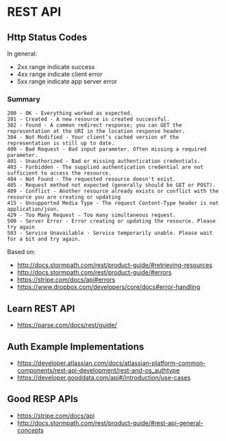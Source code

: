 # REST API

## Http Status Codes 

In general:
* 2xx range indicate success
* 4xx range indicate client error
* 5xx range indicate app server error

### Summary
```
200 - OK - Everything worked as expected.
201 - Created - A new resource is created successful.
302 - Found - A common redirect response; you can GET the representation at the URI in the location response header. 
304 - Not Modified - Your client’s cached version of the representation is still up to date.
400 - Bad Request - Bad input parameter. Often missing a required parameter.
401 - Unauthorized - Bad or missing authentication credentials.
403 - Forbidden - The supplied authentication credential are not sufficient to access the resource.
404 - Not Found - The requested resource doesn't exist.
405 - Request method not expected (generally should be GET or POST).
409 - Conflict - Another resource already exists or conflict with the resource you are creating or updating
415 - Unsupported Media Type - The request Content-Type header is not application/json.
429 - Too Many Request - Too many simultaneous request.
500 - Server Error - Error creating or updating the resource. Please try again
503 - Service Unavailable - Service temporarily unable. Please wait for a bit and try again.
```
Based on:
* http://docs.stormpath.com/rest/product-guide/#retrieving-resources
* http://docs.stormpath.com/rest/product-guide/#errors
* https://stripe.com/docs/api#errors
* https://www.dropbox.com/developers/core/docs#error-handling

## Learn REST API
* https://parse.com/docs/rest/guide/

## Auth Example Implementations
* https://developer.atlassian.com/docs/atlassian-platform-common-components/rest-api-development/rest-and-os_authtype
* https://developer.gooddata.com/api#/introduction/use-cases

## Good RESP APIs 
* https://stripe.com/docs/api
* http://docs.stormpath.com/rest/product-guide/#rest-api-general-concepts

